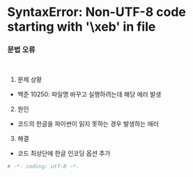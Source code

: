 # SyntaxError: Non-UTF-8 code starting with '\xeb' in file 

### 문법 오류
<br>

1. 문제 상황
* 백준 10250: 파일명 바꾸고 실행하려는데 해당 에러 발생

2. 원인
* 코드의 한글을 파이썬이 읽지 못하는 경우 발생하는 에러

3. 해결
* 코드 최상단에 한글 인코딩 옵션 추가

```py
# -*- coding: utf-8 -*- 
```
